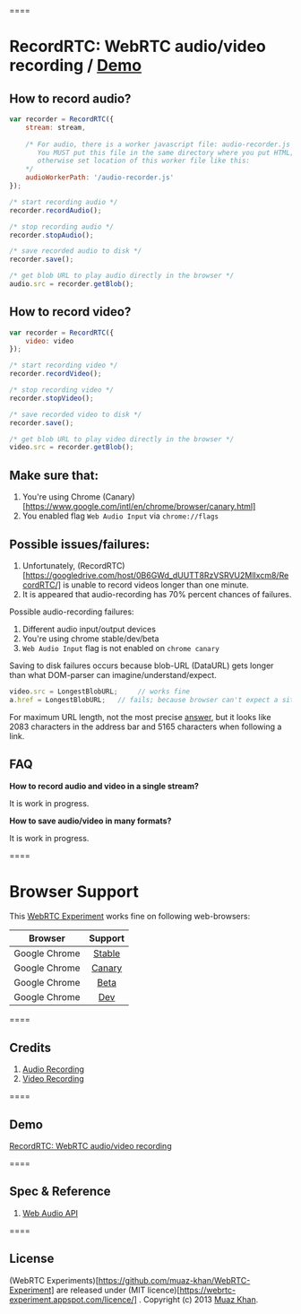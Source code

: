 ====
# RecordRTC: WebRTC audio/video recording / [Demo](http://bit.ly/RecordRTC-Demo)

## How to record audio?

```javascript
var recorder = RecordRTC({
	stream: stream,
	
	/* For audio, there is a worker javascript file: audio-recorder.js
	   You MUST put this file in the same directory where you put HTML; 
	   otherwise set location of this worker file like this:
	*/
	audioWorkerPath: '/audio-recorder.js'
});

/* start recording audio */
recorder.recordAudio();

/* stop recording audio */
recorder.stopAudio();   

/* save recorded audio to disk */
recorder.save();    

/* get blob URL to play audio directly in the browser */    
audio.src = recorder.getBlob();
```

## How to record video?

```javascript
var recorder = RecordRTC({
	video: video
});

/* start recording video */
recorder.recordVideo();

/* stop recording video */
recorder.stopVideo();   

/* save recorded video to disk */
recorder.save();    

/* get blob URL to play video directly in the browser */    
video.src = recorder.getBlob();
```

## Make sure that:

1. You're using Chrome (Canary)[https://www.google.com/intl/en/chrome/browser/canary.html]
2. You enabled flag `Web Audio Input` via `chrome://flags`

## Possible issues/failures:

1. Unfortunately, (RecordRTC)[https://googledrive.com/host/0B6GWd_dUUTT8RzVSRVU2MlIxcm8/RecordRTC/] is unable to record videos longer than one minute.
2. It is appeared that audio-recording has 70% percent chances of failures.

Possible audio-recording failures:

1. Different audio input/output devices
2. You're using chrome stable/dev/beta
3. `Web Audio Input` flag is not enabled on `chrome canary`

Saving to disk failures occurs because blob-URL (DataURL) gets longer than what DOM-parser can imagine/understand/expect.

```javascript
video.src = LongestBlobURL;     // works fine
a.href = LongestBlobURL;   // fails; because browser can't expect a site's URL to be so long
```

For maximum URL length, not the most precise [answer](http://stackoverflow.com/questions/3721034/how-long-an-url-can-internet-explorer-9-take), but it looks like 2083 characters in the address bar and 5165 characters when following a link.

## FAQ

**How to record audio and video in a single stream?**

It is work in progress.

**How to save audio/video in many formats?**

It is work in progress.

====
# Browser Support

This [WebRTC Experiment](https://googledrive.com/host/0B6GWd_dUUTT8RzVSRVU2MlIxcm8/RecordRTC/) works fine on following web-browsers:

| Browser        | Support           |
| ------------- |:-------------:|
| Google Chrome | [Stable](https://www.google.com/intl/en_uk/chrome/browser/) |
| Google Chrome | [Canary](https://www.google.com/intl/en/chrome/browser/canary.html) |
| Google Chrome | [Beta](https://www.google.com/intl/en/chrome/browser/beta.html) |
| Google Chrome | [Dev](https://www.google.com/intl/en/chrome/browser/index.html?extra=devchannel#eula) |

====
## Credits

1. [Audio Recording](https://github.com/mattdiamond/Recorderjs)
2. [Video Recording](https://github.com/antimatter15/whammy)

====
## Demo

[RecordRTC: WebRTC audio/video recording](https://googledrive.com/host/0B6GWd_dUUTT8RzVSRVU2MlIxcm8/RecordRTC/)

====
## Spec & Reference

1. [Web Audio API](https://dvcs.w3.org/hg/audio/raw-file/tip/webaudio/specification.html)

====
## License

(WebRTC Experiments)[https://github.com/muaz-khan/WebRTC-Experiment] are released under (MIT licence)[https://webrtc-experiment.appspot.com/licence/] . Copyright (c) 2013 [Muaz Khan](https://plus.google.com/100325991024054712503).
